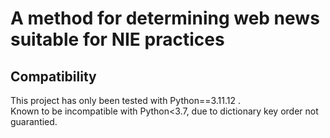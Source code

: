 # A method for determining web news suitable for NIE practices

## Compatibility

This project has only been tested with Python==3.11.12 .  
Known to be incompatible with Python<3.7, due to dictionary key order not guarantied.
